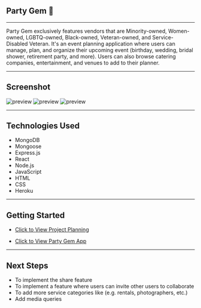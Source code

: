 ## Party Gem 💎
---

Party Gem exclusively features vendors that are Minority-owned, Women-owned, LGBTQ-owned, Black-owned, Veteran-owned, and Service-Disabled Veteran. It's an event planning application where users can manage, plan, and organize their upcoming event (birthday, wedding, bridal shower, retirement party, and more). Users can also browse catering companies, entertainment, and venues to add to their planner.

---
## Screenshot
![ preview](https://i.imgur.com/ziTSNq0.png)
![ preview](https://i.imgur.com/5bLIb5d.png)
![ preview](https://i.imgur.com/xfQJ8x1.png)

---
## Technologies Used

- MongoDB
- Mongoose
- Express.js
- React
- Node.js
- JavaScript
- HTML
- CSS
- Heroku

---
## Getting Started

- [Click to View Project Planning](https://trello.com/b/stT7uw21/capstone-project-mern-stack-party-gem)

- [Click to View Party Gem App](https://party-gem-1-9f1d68171923.herokuapp.com/)

---
## Next Steps

- To implement the share feature
- To implement a feature where users can invite other users to collaborate
- To add more service categories like (e.g. rentals, photographers, etc.)
- Add media queries

